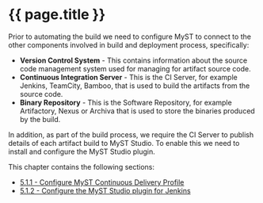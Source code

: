 # {{ page.title }}

Prior to automating the build we need to configure MyST to connect to the other components involved in build and deployment process, specifically:
* **Version Control System** - This contains information about the source code management system used for managing for artifact source code.
* **Continuous Integration Server** - This is the CI Server, for example Jenkins, TeamCity, Bamboo, that is used to build the artifacts from the source code.
* **Binary Repository** - This is the Software Repository, for example Artifactory, Nexus or Archiva that is used to store the binaries produced by the build.

In addition, as part of the build process, we require the CI Server to publish details of each artifact build to MyST Studio. To enable this we need to install and configure the MyST Studio plugin.

This chapter contains the following sections:
* [5.1.1 - Configure MyST Continuous Delivery Profile](5.1.1.configureContinuousDeliveryProfile.md)
* [5.1.2 - Configure the MyST Studio plugin for Jenkins](5.1.2.configureJenkinsPlugin.md)




























